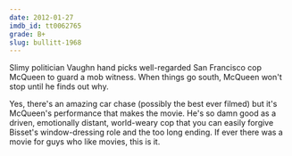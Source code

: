 ```yaml
---
date: 2012-01-27
imdb_id: tt0062765
grade: B+
slug: bullitt-1968
---
```


Slimy politician Vaughn hand picks well-regarded San Francisco cop McQueen to guard a mob witness. When things go south, McQueen won't stop until he finds out why.

Yes, there's an amazing car chase (possibly the best ever filmed) but it's McQueen's performance that makes the movie. He's so damn good as a driven, emotionally distant, world-weary cop that you can easily forgive Bisset's window-dressing role and the too long ending. If ever there was a movie for guys who like movies, this is it.
